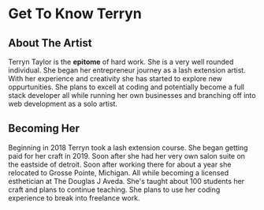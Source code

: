 # Get To Know Terryn 
## About The Artist 
Terryn Taylor is the **epitome** of hard work. She is a very well rounded individual. She began her entrepreneur journey as a lash extension artist. With her experience and creativity she has started to explore new oppurtunities. She plans to excell at coding and potentially become a full stack developer all while running her own businesses and branching off into web development as a solo artist.
## Becoming Her  
Beginning in 2018 Terryn took a lash extension course. She began getting paid for her craft in 2019. Soon after she had her very own salon suite on the eastside of detroit. Soon after working there for about a year she relocated to Grosse Pointe, Michigan. All while becoming a licensed esthetician at The Douglas J Aveda. She's taught about 100 students her craft and plans to continue teaching. She plans to use her coding experience to break into freelance work. 
